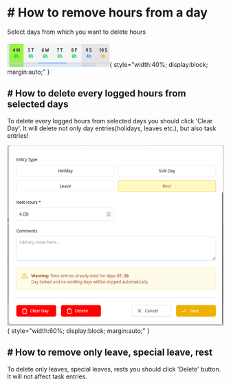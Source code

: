 # # How to remove hours from a day

Select days from which you want to delete hours

![Remove hours](./assets/day-selection.png){ style="width:40%; display:block; margin:auto;" }

## # How to delete every logged hours from selected days

To delete every logged hours from selected days you should click 'Clear Day'. It will delete not only day entries(holidays, leaves etc.), but also task entries!

![Remove hours](./assets/day-edit.png){ style="width:60%; display:block; margin:auto;" }

## # How to remove only leave, special leave, rest

To delete only leaves, special leaves, rests you should click 'Delete' button. It will not affect task entries.
